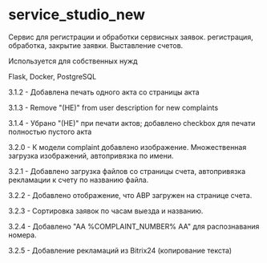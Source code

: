 # service_studio_new

Сервис для регистрации и обработки сервисных заявок.
регистрация, обработка, закрытие заявки.
Выставление счетов.

Используется для собственных нужд

Flask, Docker, PostgreSQL

3.1.2 - Добавлена печать одного акта со страницы акта

3.1.3 - Remove "(HE)" from user description for new complaints

3.1.4 - Убрано "(НЕ)" при печати актов; добавлено checkbox для печати полностью пустого акта

3.2.0 - К модели complaint добавлено изображение. Множественная загрузка изображений, автопривязка по имени.

3.2.1 - Добавлено загрузка файлов со страницы счета, автопривязка рекламации к счету по названию файла.

3.2.2 - Добавлено отображение, что АВР загружен на странице счета.

3.2.3 - Сортировка заявок по часам выезда и названию.

3.2.4 - Добавлено "АА %COMPLAINT_NUMBER% AA" для распознавания номера.

3.2.5 - Добавление рекламаций из Bitrix24 (копирование текста)